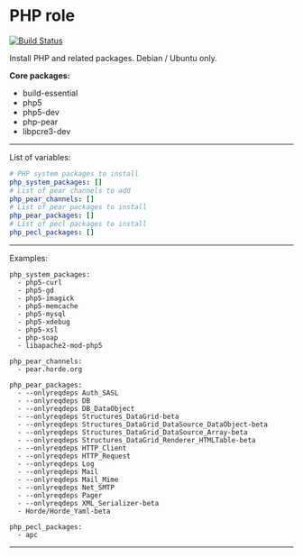 PHP role
========

[![Build Status](https://travis-ci.org/mark-cooper/ansible-php-role.png?branch=master)](https://travis-ci.org/mark-cooper/ansible-php-role)

Install PHP and related packages. Debian / Ubuntu only.

**Core packages:**

- build-essential
- php5
- php5-dev
- php-pear
- libpcre3-dev

---

List of variables:

```yml
# PHP system packages to install
php_system_packages: []
# List of pear channels to add
php_pear_channels: []
# List of pear packages to install
php_pear_packages: []
# List of pecl packages to install
php_pecl_packages: []

```

---

Examples:

```
php_system_packages:
  - php5-curl
  - php5-gd
  - php5-imagick
  - php5-memcache
  - php5-mysql
  - php5-xdebug
  - php5-xsl
  - php-soap
  - libapache2-mod-php5

php_pear_channels:
  - pear.horde.org

php_pear_packages:
  - --onlyreqdeps Auth_SASL
  - --onlyreqdeps DB
  - --onlyreqdeps DB_DataObject
  - --onlyreqdeps Structures_DataGrid-beta
  - --onlyreqdeps Structures_DataGrid_DataSource_DataObject-beta
  - --onlyreqdeps Structures_DataGrid_DataSource_Array-beta
  - --onlyreqdeps Structures_DataGrid_Renderer_HTMLTable-beta
  - --onlyreqdeps HTTP_Client
  - --onlyreqdeps HTTP_Request
  - --onlyreqdeps Log
  - --onlyreqdeps Mail
  - --onlyreqdeps Mail_Mime
  - --onlyreqdeps Net_SMTP
  - --onlyreqdeps Pager
  - --onlyreqdeps XML_Serializer-beta
  - Horde/Horde_Yaml-beta

php_pecl_packages:
  - apc
```

---
